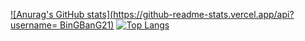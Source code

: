 [![Anurag's GitHub stats](https://github-readme-stats.vercel.app/api?username=
BinGBanG21)](https://github.com/anuraghazra/github-readme-stats)
[![Top Langs](https://github-readme-stats.vercel.app/api/top-langs/?username=BinGBanG21&layout=compact)](https://github.com/anuraghazra/github-readme-stats)


